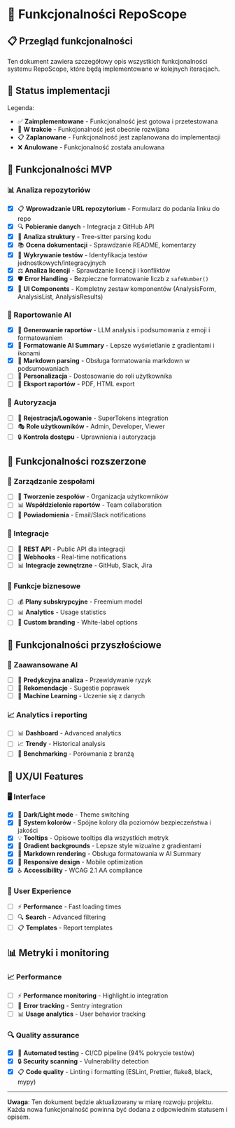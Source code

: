# 🎯 Funkcjonalności RepoScope

## 📋 Przegląd funkcjonalności

Ten dokument zawiera szczegółowy opis wszystkich funkcjonalności systemu RepoScope, które będą implementowane w kolejnych iteracjach.

## 🔄 Status implementacji

Legenda:

- ✅ **Zaimplementowane** - Funkcjonalność jest gotowa i przetestowana
- 🚧 **W trakcie** - Funkcjonalność jest obecnie rozwijana
- 📋 **Zaplanowane** - Funkcjonalność jest zaplanowana do implementacji
- ❌ **Anulowane** - Funkcjonalność została anulowana

## 🎯 Funkcjonalności MVP

### 📊 Analiza repozytoriów

- [x] 📋 **Wprowadzanie URL repozytorium** - Formularz do podania linku do repo
- [x] 🔍 **Pobieranie danych** - Integracja z GitHub API
- [x] 🧩 **Analiza struktury** - Tree-sitter parsing kodu
- [x] 📚 **Ocena dokumentacji** - Sprawdzanie README, komentarzy
- [x] 🧪 **Wykrywanie testów** - Identyfikacja testów jednostkowych/integracyjnych
- [x] ⚖️ **Analiza licencji** - Sprawdzanie licencji i konfliktów
- [x] 🛡️ **Error Handling** - Bezpieczne formatowanie liczb z `safeNumber()`
- [x] 🎨 **UI Components** - Kompletny zestaw komponentów (AnalysisForm, AnalysisList, AnalysisResults)

### 🤖 Raportowanie AI

- [x] 🧠 **Generowanie raportów** - LLM analysis i podsumowania z emoji i formatowaniem
- [x] 🎨 **Formatowanie AI Summary** - Lepsze wyświetlanie z gradientami i ikonami
- [x] 📝 **Markdown parsing** - Obsługa formatowania markdown w podsumowaniach
- [ ] 🎯 **Personalizacja** - Dostosowanie do roli użytkownika
- [ ] 📄 **Eksport raportów** - PDF, HTML export

### 🔐 Autoryzacja

- [ ] 👤 **Rejestracja/Logowanie** - SuperTokens integration
- [ ] 🎭 **Role użytkowników** - Admin, Developer, Viewer
- [ ] 🔒 **Kontrola dostępu** - Uprawnienia i autoryzacja

## 🚀 Funkcjonalności rozszerzone

### 👥 Zarządzanie zespołami

- [ ] 👥 **Tworzenie zespołów** - Organizacja użytkowników
- [ ] 📊 **Współdzielenie raportów** - Team collaboration
- [ ] 🔔 **Powiadomienia** - Email/Slack notifications

### 🔌 Integracje

- [ ] 🔗 **REST API** - Public API dla integracji
- [ ] 🔌 **Webhooks** - Real-time notifications
- [ ] 📊 **Integracje zewnętrzne** - GitHub, Slack, Jira

### 💼 Funkcje biznesowe

- [ ] 💰 **Plany subskrypcyjne** - Freemium model
- [ ] 📊 **Analytics** - Usage statistics
- [ ] 🎨 **Custom branding** - White-label options

## 🔮 Funkcjonalności przyszłościowe

### 🤖 Zaawansowane AI

- [ ] 🔮 **Predykcyjna analiza** - Przewidywanie ryzyk
- [ ] 🎯 **Rekomendacje** - Sugestie poprawek
- [ ] 🧠 **Machine Learning** - Uczenie się z danych

### 📈 Analytics i reporting

- [ ] 📊 **Dashboard** - Advanced analytics
- [ ] 📈 **Trendy** - Historical analysis
- [ ] 🎯 **Benchmarking** - Porównania z branżą

## 🎨 UX/UI Features

### 🖥️ Interface

- [x] 🌙 **Dark/Light mode** - Theme switching
- [x] 🎨 **System kolorów** - Spójne kolory dla poziomów bezpieczeństwa i jakości
- [x] 💡 **Tooltips** - Opisowe tooltips dla wszystkich metryk
- [x] 🎯 **Gradient backgrounds** - Lepsze style wizualne z gradientami
- [x] 📝 **Markdown rendering** - Obsługa formatowania w AI Summary
- [x] 📱 **Responsive design** - Mobile optimization
- [x] ♿ **Accessibility** - WCAG 2.1 AA compliance

### 🎯 User Experience

- [ ] ⚡ **Performance** - Fast loading times
- [ ] 🔍 **Search** - Advanced filtering
- [ ] 📋 **Templates** - Report templates

## 📊 Metryki i monitoring

### 📈 Performance

- [ ] ⚡ **Performance monitoring** - Highlight.io integration
- [ ] 🐛 **Error tracking** - Sentry integration
- [ ] 📊 **Usage analytics** - User behavior tracking

### 🔍 Quality assurance

- [x] 🧪 **Automated testing** - CI/CD pipeline (94% pokrycie testów)
- [x] 🔒 **Security scanning** - Vulnerability detection
- [x] 📋 **Code quality** - Linting i formatting (ESLint, Prettier, flake8, black, mypy)

---

**Uwaga**: Ten dokument będzie aktualizowany w miarę rozwoju projektu. Każda nowa funkcjonalność powinna być dodana z odpowiednim statusem i opisem.
